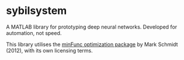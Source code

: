 sybilsystem
===========

A MATLAB library for prototyping deep neural networks. Developed for automation, not speed.

This library utilises the [minFunc optimization package](http://www.cs.ubc.ca/~schmidtm/Software/minFunc.html) by Mark Schmidt (2012), with its own licensing terms.
